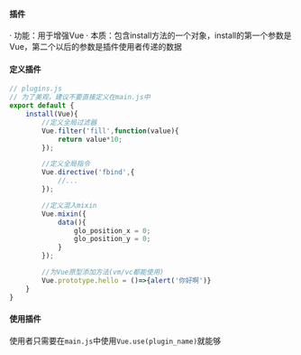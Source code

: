 #### 插件
· 功能：用于增强Vue
· 本质：包含install方法的一个对象，install的第一个参数是Vue，第二个以后的参数是插件使用者传递的数据

#### 定义插件
```js
// plugins.js
// 为了美观，建议不要直接定义在main.js中
export default {
	install(Vue){
		//定义全局过滤器
		Vue.filter('fill',function(value){
			return value*10;
		});

		//定义全局指令
		Vue.directive('fbind',{
			//...
		});

		//定义混入mixin
		Vue.mixin({
			data(){
				glo_position_x = 0;
				glo_position_y = 0;
			}
		});

		//为Vue原型添加方法(vm/vc都能使用)
		Vue.prototype.hello = ()=>{alert('你好啊')}
	}
}
```

#### 使用插件
使用者只需要在`main.js`中使用`Vue.use(plugin_name)`就能够